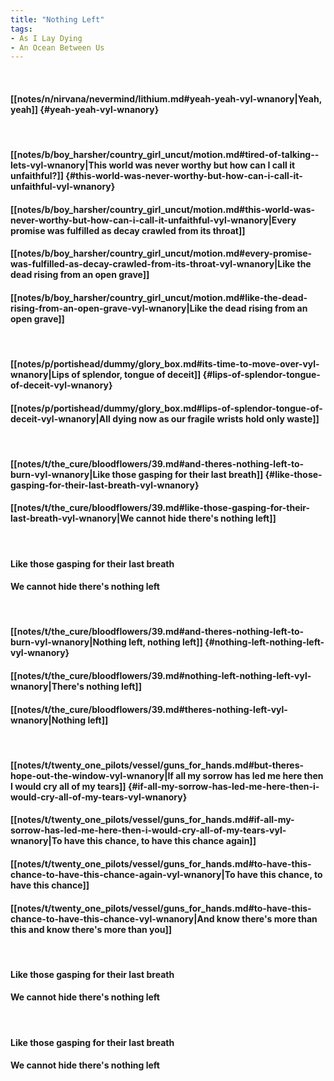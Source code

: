 ```yaml
---
title: "Nothing Left"
tags:
- As I Lay Dying
- An Ocean Between Us
---
```

&nbsp;
#### [[notes/n/nirvana/nevermind/lithium.md#yeah-yeah-vyl-wnanory|Yeah, yeah]] {#yeah-yeah-vyl-wnanory}
&nbsp;
#### [[notes/b/boy_harsher/country_girl_uncut/motion.md#tired-of-talking--lets-vyl-wnanory|This world was never worthy but how can I call it unfaithful?]] {#this-world-was-never-worthy-but-how-can-i-call-it-unfaithful-vyl-wnanory}
#### [[notes/b/boy_harsher/country_girl_uncut/motion.md#this-world-was-never-worthy-but-how-can-i-call-it-unfaithful-vyl-wnanory|Every promise was fulfilled as decay crawled from its throat]]
#### [[notes/b/boy_harsher/country_girl_uncut/motion.md#every-promise-was-fulfilled-as-decay-crawled-from-its-throat-vyl-wnanory|Like the dead rising from an open grave]]
#### [[notes/b/boy_harsher/country_girl_uncut/motion.md#like-the-dead-rising-from-an-open-grave-vyl-wnanory|Like the dead rising from an open grave]]
&nbsp;
#### [[notes/p/portishead/dummy/glory_box.md#its-time-to-move-over-vyl-wnanory|Lips of splendor, tongue of deceit]] {#lips-of-splendor-tongue-of-deceit-vyl-wnanory}
#### [[notes/p/portishead/dummy/glory_box.md#lips-of-splendor-tongue-of-deceit-vyl-wnanory|All dying now as our fragile wrists hold only waste]]
&nbsp;
#### [[notes/t/the_cure/bloodflowers/39.md#and-theres-nothing-left-to-burn-vyl-wnanory|Like those gasping for their last breath]] {#like-those-gasping-for-their-last-breath-vyl-wnanory}
#### [[notes/t/the_cure/bloodflowers/39.md#like-those-gasping-for-their-last-breath-vyl-wnanory|We cannot hide there's nothing left]]
&nbsp;
#### Like those gasping for their last breath
#### We cannot hide there's nothing left
&nbsp;
#### [[notes/t/the_cure/bloodflowers/39.md#and-theres-nothing-left-to-burn-vyl-wnanory|Nothing left, nothing left]] {#nothing-left-nothing-left-vyl-wnanory}
#### [[notes/t/the_cure/bloodflowers/39.md#nothing-left-nothing-left-vyl-wnanory|There's nothing left]]
#### [[notes/t/the_cure/bloodflowers/39.md#theres-nothing-left-vyl-wnanory|Nothing left]]
&nbsp;
#### [[notes/t/twenty_one_pilots/vessel/guns_for_hands.md#but-theres-hope-out-the-window-vyl-wnanory|If all my sorrow has led me here then I would cry all of my tears]] {#if-all-my-sorrow-has-led-me-here-then-i-would-cry-all-of-my-tears-vyl-wnanory}
#### [[notes/t/twenty_one_pilots/vessel/guns_for_hands.md#if-all-my-sorrow-has-led-me-here-then-i-would-cry-all-of-my-tears-vyl-wnanory|To have this chance, to have this chance again]]
#### [[notes/t/twenty_one_pilots/vessel/guns_for_hands.md#to-have-this-chance-to-have-this-chance-again-vyl-wnanory|To have this chance, to have this chance]]
#### [[notes/t/twenty_one_pilots/vessel/guns_for_hands.md#to-have-this-chance-to-have-this-chance-vyl-wnanory|And know there's more than this and know there's more than you]]
&nbsp;
#### Like those gasping for their last breath
#### We cannot hide there's nothing left
&nbsp;
#### Like those gasping for their last breath
#### We cannot hide there's nothing left
